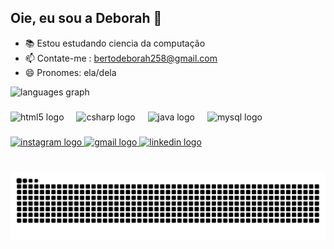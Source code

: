 ##  Oie, eu sou a Deborah 👋
- 📚 Estou estudando ciencia da computação
- 📫 Contate-me : bertodeborah258@gmail.com
- 😄 Pronomes: ela/dela
<div align="left">
  <img src="https://github-readme-stats.vercel.app/api/top-langs?username=dehberto&locale=en&hide_title=false&layout=compact&card_width=320&langs_count=5&theme=radical&hide_border=false" height="150" alt="languages graph"  />
</div>

###

<div align="left">
  <img src="https://cdn.jsdelivr.net/gh/devicons/devicon/icons/html5/html5-plain.svg" height="30" alt="html5 logo"  />
  <img width="12" />
  <img src="https://cdn.jsdelivr.net/gh/devicons/devicon/icons/csharp/csharp-plain.svg" height="30" alt="csharp logo"  />
  <img width="12" />
  <img src="https://skillicons.dev/icons?i=java" height="30" alt="java logo"  />
  <img width="12" />
  <img src="https://cdn.simpleicons.org/mysql/4479A1" height="30" alt="mysql logo"  />
</div>

###

<div align="left">
  <a href="https://www.instagram.com/deh_berto" target="_blank">
    <img src="https://img.shields.io/static/v1?message=Instagram&logo=instagram&label=&color=ea5394&logoColor=white&labelColor=&style=for-the-badge" height="35" alt="instagram logo"  />
  </a>
  <a href="bertodeborah@gmail.com" target="_blank">
    <img src="https://img.shields.io/static/v1?message=Gmail&logo=gmail&label=&color=D14836&logoColor=white&labelColor=&style=for-the-badge" height="35" alt="gmail logo"  />
  </a>
  <a href="www.linkedin.com/in/deborah-berto" target="_blank">
    <img src="https://img.shields.io/static/v1?message=LinkedIn&logo=linkedin&label=&color=0077B5&logoColor=white&labelColor=&style=for-the-badge" height="35" alt="linkedin logo"  />
  </a>
</div>

###

<br clear="both">

<img src="https://raw.githubusercontent.com/dehberto/dehberto/output/snake.svg" alt="Snake animation" />

###
